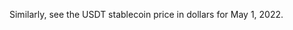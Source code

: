 
<!--{message type=CARD_INPUT|skills=[<%metamaskBasicSkill%>]|successAnswer=Amazing! It gets easier and easier for you every time.|wrongAnswer=Not exactly, please try again. This will be important for us later.|difficulty=EASY|nextButtonText=Next|title=&nbsp|answers=[1,$1,1$]}-->
Similarly, see the USDT stablecoin price in dollars for May 1, 2022.
<!--{/message}-->
<!--{/group}-->
